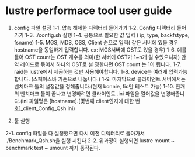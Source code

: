# lustre performace tool user guide


1. config 파일 설정
 1-1. 압축 해제한 디렉터리 들어가기
 1-2. Config 디렉터리 들어가기
 1-3. ./config.sh 실행
 1-4. 공통으로 필요한 값 입력 ( ip, type, backfstype, fsname)
 1-5. MGS, MDS, OSS, Client 순으로 입력( 같은 서버에 있을 경우 hostname을 동일하게 입력합니다. ex: MGS서버에 OST도 있을 경우)
 1-6. 예를 들어 OST count는 OST 개수를 의미(한 서버에 OST가 1~n개 일 수있으니까) 만약 레이드로 묶어서 하나의 OST로 설       정한다면 OST count 는 1이 됩니다.
 1-7. raid는 lustre에서 제공하는 것만 사용해야합니다.
 1-8. device는 여러개 입력가능합니다. (스페이스바 기준으로 나눕니다.) 
 1-9. 마지막으로 클라이언트 서버에서는 벤치마크 툴의 설정값을 정해줍니다.(현재 bonnie, fio만 테스트 가능)
 1-10. 한개의 벤치마크 툴이 끝나고 변경하려면 클라이언트 .ini 파일을 열어값을 변경해줍니다.(ini 파일명은 [hostname].[몇번째 client인지에 대한 번호]_client_Config_Qsh.ini)

2. 툴 실행

 2-1. config 파일을 다 설정했으면 다시 이전 디렉터리로 돌아가서 ./Benchmark_Qsh.sh을 실행 시킨다
 2-2. 위과정이 실행되면 lustre mount ~ benchmark test ~ umount 까지 동작된다.  
